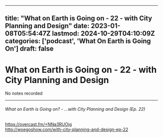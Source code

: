 
---
title: "What on Earth is Going on - 22 - with City Planning and Design"
date: 2023-01-08T05:54:47Z
lastmod: 2024-10-29T04:10:09Z
categories: ['podcast', 'What On Earth is Going On']
draft: false
---


# What on Earth is Going on - 22 - with City Planning and Design

No notes recorded

- - -
###### What on Earth is Going on? - …with City Planning and Design (Ep. 22)

https://overcast.fm/+NNa3RUOjg  
http://woegoshow.com/with-city-planning-and-design-ep-22

<!-- #public #podcast #What On Earth is Going On# -->

<!-- {BearID:7D3E0E80-E017-432D-9FED-E3AADB23F927-28016-00002D97EA29382D} -->
